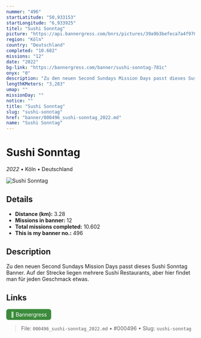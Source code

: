 ```yaml
---
nummer: "496"
startLatitude: "50,933153"
startLongitude: "6,933925"
titel: "Sushi Sonntag"
picture: "https://api.bannergress.com/bnrs/pictures/39a9b3befeca7a4f970daa5a169df763"
region: "Köln"
country: "Deutschland"
completed: "10.602"
missions: "12"
date: "2022"
bg-link: "https://bannergress.com/banner/sushi-sonntag-781c"
onyx: "0"
description: "Zu den neuen Second Sundays Mission Days passt dieses Sushi Sonntag Banner. Auf der Strecke liegen mehrere Sushi Restaurants, aber hier findet man für jeden Geschmack etwas."
lengthKMeters: "3,283"
umap: ""
missionDay: ""
notice: ""
title: "Sushi Sonntag"
slug: "sushi-sonntag"
href: "banner/000496_sushi-sonntag_2022.md"
name: "Sushi Sonntag"
---
```

# Sushi Sonntag

*2022* • Köln • Deutschland

![Sushi Sonntag](https://api.bannergress.com/bnrs/pictures/39a9b3befeca7a4f970daa5a169df763)



## Details
- **Distance (km):** 3.28
- **Missions in banner:** 12
- **Total missions completed:** 10.602
- **This is my banner no.:** 496



## Description
Zu den neuen Second Sundays Mission Days passt dieses Sushi Sonntag Banner. Auf der Strecke liegen mehrere Sushi Restaurants, aber hier findet man für jeden Geschmack etwas.



## Links
<a href="https://bannergress.com/banner/sushi-sonntag-781c" target="_blank" style="display:inline-block;margin-right:8px;padding:6px 12px;background:#3c8b3c;color:#fff;text-decoration:none;border-radius:6px;">🔗 Bannergress</a>



> File: `000496_sushi-sonntag_2022.md`
> • #000496
> • Slug: `sushi-sonntag`
